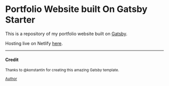 # Portfolio Website built On Gatsby Starter

This is a repository of my portfolio website built on [Gatsby](https://www.gatsbyjs.com/).

Hosting live on Netlify [here](https://peaceful-meninsky-da85ce.netlify.app/).

----

#### Credit

<sup>Thanks to @konstantin for creating this amazing Gatsby template.</sup>

<sup>[Author](https://github.com/konstantinmuenster)</sup>
